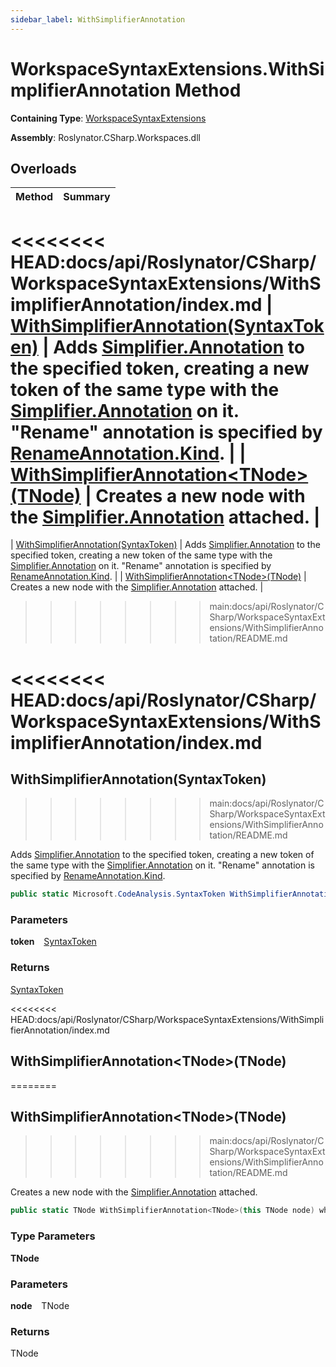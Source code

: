 ```yaml
---
sidebar_label: WithSimplifierAnnotation
---
```


# WorkspaceSyntaxExtensions\.WithSimplifierAnnotation Method

**Containing Type**: [WorkspaceSyntaxExtensions](../index.md)

**Assembly**: Roslynator\.CSharp\.Workspaces\.dll

## Overloads

| Method | Summary |
| ------ | ------- |
<<<<<<<< HEAD:docs/api/Roslynator/CSharp/WorkspaceSyntaxExtensions/WithSimplifierAnnotation/index.md
| [WithSimplifierAnnotation(SyntaxToken)](#Roslynator_CSharp_WorkspaceSyntaxExtensions_WithSimplifierAnnotation_Microsoft_CodeAnalysis_SyntaxToken_) | Adds [Simplifier.Annotation](https://docs.microsoft.com/en-us/dotnet/api/microsoft.codeanalysis.simplification.simplifier.annotation) to the specified token, creating a new token of the same type with the [Simplifier.Annotation](https://docs.microsoft.com/en-us/dotnet/api/microsoft.codeanalysis.simplification.simplifier.annotation) on it\. "Rename" annotation is specified by [RenameAnnotation.Kind](https://docs.microsoft.com/en-us/dotnet/api/microsoft.codeanalysis.codeactions.renameannotation.kind)\. |
| [WithSimplifierAnnotation&lt;TNode&gt;(TNode)](#Roslynator_CSharp_WorkspaceSyntaxExtensions_WithSimplifierAnnotation__1___0_) | Creates a new node with the [Simplifier.Annotation](https://docs.microsoft.com/en-us/dotnet/api/microsoft.codeanalysis.simplification.simplifier.annotation) attached\. |
========
| [WithSimplifierAnnotation(SyntaxToken)](#1047085782) | Adds [Simplifier.Annotation](https://docs.microsoft.com/en-us/dotnet/api/microsoft.codeanalysis.simplification.simplifier.annotation) to the specified token, creating a new token of the same type with the [Simplifier.Annotation](https://docs.microsoft.com/en-us/dotnet/api/microsoft.codeanalysis.simplification.simplifier.annotation) on it\. "Rename" annotation is specified by [RenameAnnotation.Kind](https://docs.microsoft.com/en-us/dotnet/api/microsoft.codeanalysis.codeactions.renameannotation.kind)\. |
| [WithSimplifierAnnotation\<TNode\>(TNode)](#1448778190) | Creates a new node with the [Simplifier.Annotation](https://docs.microsoft.com/en-us/dotnet/api/microsoft.codeanalysis.simplification.simplifier.annotation) attached\. |
>>>>>>>> main:docs/api/Roslynator/CSharp/WorkspaceSyntaxExtensions/WithSimplifierAnnotation/README.md

<a id="1047085782"></a>

<<<<<<<< HEAD:docs/api/Roslynator/CSharp/WorkspaceSyntaxExtensions/WithSimplifierAnnotation/index.md
========
## WithSimplifierAnnotation\(SyntaxToken\) 

>>>>>>>> main:docs/api/Roslynator/CSharp/WorkspaceSyntaxExtensions/WithSimplifierAnnotation/README.md
  
Adds [Simplifier.Annotation](https://docs.microsoft.com/en-us/dotnet/api/microsoft.codeanalysis.simplification.simplifier.annotation) to the specified token, creating a new token of the same type with the [Simplifier.Annotation](https://docs.microsoft.com/en-us/dotnet/api/microsoft.codeanalysis.simplification.simplifier.annotation) on it\.
"Rename" annotation is specified by [RenameAnnotation.Kind](https://docs.microsoft.com/en-us/dotnet/api/microsoft.codeanalysis.codeactions.renameannotation.kind)\.

```csharp
public static Microsoft.CodeAnalysis.SyntaxToken WithSimplifierAnnotation(this Microsoft.CodeAnalysis.SyntaxToken token)
```

### Parameters

**token** &ensp; [SyntaxToken](https://docs.microsoft.com/en-us/dotnet/api/microsoft.codeanalysis.syntaxtoken)

### Returns

[SyntaxToken](https://docs.microsoft.com/en-us/dotnet/api/microsoft.codeanalysis.syntaxtoken)

<<<<<<<< HEAD:docs/api/Roslynator/CSharp/WorkspaceSyntaxExtensions/WithSimplifierAnnotation/index.md
## WithSimplifierAnnotation&lt;TNode&gt;\(TNode\) <a id="Roslynator_CSharp_WorkspaceSyntaxExtensions_WithSimplifierAnnotation__1___0_"></a>

========
<a id="1448778190"></a>

## WithSimplifierAnnotation\<TNode\>\(TNode\) 

>>>>>>>> main:docs/api/Roslynator/CSharp/WorkspaceSyntaxExtensions/WithSimplifierAnnotation/README.md
  
Creates a new node with the [Simplifier.Annotation](https://docs.microsoft.com/en-us/dotnet/api/microsoft.codeanalysis.simplification.simplifier.annotation) attached\.

```csharp
public static TNode WithSimplifierAnnotation<TNode>(this TNode node) where TNode : Microsoft.CodeAnalysis.SyntaxNode
```

### Type Parameters

**TNode**

### Parameters

**node** &ensp; TNode

### Returns

TNode

